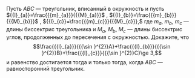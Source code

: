 Пусть $ABC$ — треугольник, вписанный в окружность  и пусть 
${{l}_{a}}=\frac{{{m}_{a}}}{{{M}_{a}}}$ , ${{l}_{b}}=\frac{{{m}_{b}}}{{{M}_{b}}}$ , ${{l}_{c}}=\frac{{{m}_{c}}}{{{M}_{c}}},$
где ${{m}_{a}}$, ${{m}_{b}}$, ${{m}_{c}}$ — длины биссектрис треугольника и ${{M}_{a}}$, ${{M}_{b}}$, ${{M}_{c}}$ — длины биссектрис углов, продолженных до пересечения с окружностью. Докажите, что
	$$\frac{{{l}_{a}}}{{{\sin }^{2}}A}+\frac{{{l}_{b}}}{{{\sin }^{2}}B}+\frac{{{l}_{c}}}{{{\sin }^{2}}C}\ge 3,$$
и равенство достигается тогда и только тогда, когда $ABC$ — равносторонний треугольник.